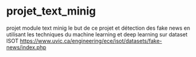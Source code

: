 # projet_text_minig
projet module text minig
le but de ce projet et détection des fake news en utilisant les techniques du machine learning et deep learning sur dataset ISOT
https://www.uvic.ca/engineering/ece/isot/datasets/fake-news/index.php
